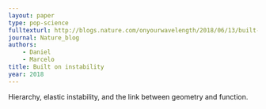 ```yaml
---
layout: paper
type: pop-science
fulltexturl: http://blogs.nature.com/onyourwavelength/2018/06/13/built-on-instability/
journal: Nature_blog
authors:
    - Daniel
    - Marcelo
title: Built on instability
year: 2018
---
```


Hierarchy, elastic instability, and the link between geometry and function. 
